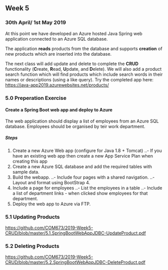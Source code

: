 ## Week 5

###  30th April/ 1st May 2019
At this point we have developed an Azure hosted Java Spring web application connected to an Azure SQL database.

The application **reads** products from the database and supports **creation** of new products which are inserted into the database.

The next class will add update and delete to complete the **CRUD** functionality (**C**reate, **R**ead, **U**pdate, and **D**elete). We will also add a product search function which will find products which include search words in their names or descriptions (using a like query). Try the completed app here: https://java-app2019.azurewebsites.net/products/


### 5.0 Preperation Exercise 

#### Create a Spring Boot web app and deploy to Azure
The web application should display a list of employees from an Azure SQL database. Employees should be organised by teir work department.

##### Steps
1. Create a new Azure Web app (configure for Java 1.8 + Tomcat)
..- If you have an existing web app then create a new App Service Plan when creating this app
2. Create a new Azure SQL database and add the required tables with sample data.
3. Build the webapp.
..- Include four pages with a shared navigation.
..- Layout and format using BootStrap 4.
4. Include a page for employees
..- List the employees in a table
..- Include a list of department links - when clicked show employees for that department.
5. Deploy the web app to Azure via FTP.

### 5.1 Updating Products
https://github.com/COM673/2019-Week5-CRUD/blob/master/5.1.SpringBootWebAppJDBC-UpdateProduct.pdf

### 5.2 Deleting Products
https://github.com/COM673/2019-Week5-CRUD/blob/master/5.2.SpringBootWebAppJDBC-DeleteProduct.pdf